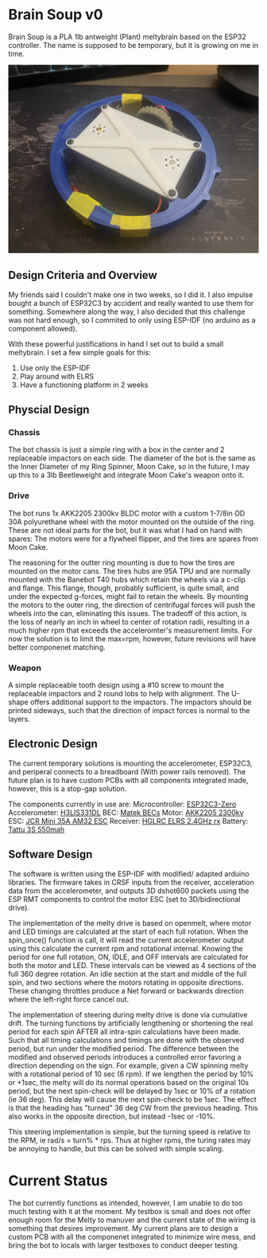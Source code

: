# Brain Soup v0 #

Brain Soup is a PLA 1lb antweight (Plant) meltybrain based on the ESP32 controller. The name is supposed to be temporary, but it is growing on me in time.

![Picture of Brain Soup test platform](img/IMG_0982.jpg)

## Design Criteria and Overview ##

My friends said I couldn't make one in two weeks, so I did it. I also impulse bought a bunch of ESP32C3 by accident and really wanted to use them for something. Somewhere along the way, I also decided that this challenge was not hard enough, so I commited to only using ESP-IDF (no arduino as a component allowed).

With these powerful justifications in hand I set out to build a small meltybrain. I set a few simple goals for this:
1. Use only the ESP-IDF
2. Play around with ELRS
3. Have a functioning platform in 2 weeks

## Physcial Design ##
### Chassis ###
The bot chassis is just a simple ring with a box in the center and 2 replaceable impactors on each side. The diameter of the bot is the same as the Inner Diameter of my Ring Spinner, Moon Cake, so in the future, I may up this to a 3lb Beetleweight and integrate Moon Cake's weapon onto it.

### Drive ###
The bot runs 1x AKK2205 2300kv BLDC motor with a custom 1-7/8in OD 30A polyurethane wheel with the motor mounted on the outside of the ring. These are not ideal parts for the bot, but it was what I had on hand with spares: The motors were for a flywheel flipper, and the tires are spares from Moon Cake.

The reasoning for the outter ring mounting is due to how the tires are mounted on the motor cans. The tires hubs are 95A TPU and are normally mounted with the Banebot T40 hubs which retain the wheels via a c-clip and flange. This flange, though, probably sufficient, is quite small, and under the expected g-forces, might fail to retain the wheels. By mounting the motors to the outer ring, the direction of centrifugal forces will push the wheels into the can, eliminating this issues. The tradeoff of this action, is the loss of nearly an inch in wheel to center of rotation radii, resulting in a much higher rpm that exceeds the acceleromter's measurement limits. For now the solution is to limit the max=rpm, however, future revisions will have better componenet matching.

### Weapon ###
A simple replaceable tooth design using a #10 screw to mount the replaceable impactors and 2 round lobs to help with alignment. The U-shape offers additional support to the impactors. The impactors should be printed sideways, such that the direction of impact forces is normal to the layers.

## Electronic Design ##
The current temporary solutions is mounting the accelerometer, ESP32C3, and periperal connects to a breadboard (With power rails removed). The future plan is to have custom PCBs with all components integrated made, however, this is a stop-gap solution.

The components currently in use are:
Microcontroller: [ESP32C3-Zero](https://www.aliexpress.us/item/3256806984814685.html?spm=a2g0o.order_list.order_list_main.52.326318028jwmO5&gatewayAdapt=glo2usa) 
Accelerometer: [H3LIS331DL](https://learn.sparkfun.com/tutorials/h3lis331dl-accelerometer-breakout-hookup-guide/all) 
BEC: [Matek BECs](https://www.amazon.com/Adjustable-Step-Down-Regulator-Quadcopter-Martian/dp/B07MS1ND5M) 
Motor: [AKK2205 2300kv](https://www.amazon.com/AKK-RS2205-Brushless-2300KV-Quadcopter/dp/B07BQRGT7Q/ref=sr_1_1?crid=17NFJR02LURU5&dib=eyJ2IjoiMSJ9.QBtIv8oc_cwjyz66JMK629aizptPHuOzviAwD-WnXVytT0YmUVXHyBDeS9--9TGU0ETZJm4dyGM8YSAK49NEeA.BOj1R2SB9vsBAA7dxg4zjLoC4IKkh_DXQrjgS82ZTtg&dib_tag=se&keywords=akk+2205&qid=1741852395&sprefix=akk+2205%2Caps%2C114&sr=8-1) 
ESC: [JCR Mini 35A AM32 ESC](https://justcuzrobotics.com/products/jcr-rc-mini-35a-am32-esc-brushless) 
Receiver: [HGLRC ELRS 2.4GHz rx](https://www.amazon.com/HGLRC-ELRS-2-4G-Receiver-Omni-Directional/dp/B0CNRX33V6) 
Battery: [Tattu 3S 550mah](https://www.amazon.com/Tattu-R-Line-550mAh-11-1V-Battery/dp/B097BVB2DT/ref=sr_1_3?crid=1CTBCWBAEBJGI&dib=eyJ2IjoiMSJ9.cYdAnWNx5mW9nKq6lmRVbL_ecY8xlypoTYX4Mg5lFhfzaF1fpWa9jBGJblj5VUAjO_uCQfx0T-tmLMOkDrESKDTKcMnep3imjiZ4U1kZLzpIdSXH8p5TKtwpMsLNB8caiids1-FUXmS9OTD9M_KJmQYQ9Kjck9vY3SEGiqsgjJSV1QglKXlMrdgUcEV4c4MwThW92MVrmgQmqjY7KihDrsm67XFcXLg8zC5RRYquHsnbtk5GbMjTMYkZilaDPRrHY5TFv6vQM-ViUAtH1mquzh4SevaxZNILBLenHbL5kLgwq5Y0QezMBhBrQcg84Ms3M36Rw0BZ6rRCZySSs_eF15WjfFcnqB5Jf31pFe_9t9Y.G7IAnH51220AOkKTLIqyouFedGLT5Kw2iKMY3gl4iog&dib_tag=se&keywords=tattu+3s+550&qid=1741852572&s=toys-and-games&sprefix=tattu+3s+550%2Ctoys-and-games%2C96&sr=1-3) 

## Software Design ##
The software is written using the ESP-IDF with modified/ adapted arduino libraries. The firmware takes in CRSF inputs from the receiver, acceleration data from the accelerometer, and outputs 3D dshot600 packets using the ESP RMT components to control the motor ESC (set to 3D/bidirectional drive).

The implementation of the melty drive is based on openmelt, where motor and LED timings are calculated at the start of each full rotation. When the spin_once() function is call, it will read the current accelerometer output using this calculate the current rpm and rotational internal. Knowing the period for one full rotation, ON, IDLE, and OFF intervals are calculated for both the motor and LED. These intervals can be viewed as 4 sections of the full 360 degree rotation. An idle section at the start and middle of the full spin, and two sections where the motors rotating in opposite directions. These changing throttles produce a Net forward or backwards direction where the left-right force cancel out.

The implementation of steering during melty drive is done via cumulative drift. The turning functions by artificially lengthening or shortening the real period for each spin AFTER all intra-spin calculations have been made. Such that all timing calculations and timings are done with the observed period, but run under the modified period. The difference between the modified and observed periods introduces a controlled error favoring a direction depending on the sign. For example, given a CW spinning melty with a rotational period of 10 sec (6 rpm). If we lengthen the period by 10% or +1sec, the melty will do its normal operations based on the original 10s period, but the next spin-check will be delayed by 1sec or 10% of a rotation (ie 36 deg). This delay will cause the next spin-check to be 1sec. The effect is that the heading has "turned" 36 deg CW from the previous heading. This also works in the opposite direction, but instead -1sec or -10%.

This steering implementation is simple, but the turning speed is relative to the RPM, ie rad/s = turn% * rps. Thus at higher rpms, the turing rates may be annoying to handle, but this can be solved with simple scaling.

# Current Status #
The bot currently functions as intended, however, I am unable to do too much testing with it at the moment. My testbox is small and does not offer enough room for the Melty to manuver and the current state of the wiring is something that desires improvement. My current plans are to design a custom PCB with all the componenet integrated to minimize wire mess, and bring the bot to locals with larger testboxes to conduct deeper testing.
